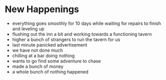 # New Happenings

- everything goes smoothly for 10 days while waiting for repairs to finish and leveling up
- flushing out the inn a bit and working towards a functioning tavern
- higher a bunch of strangers to run the tavern for us
- last minute panicked advertisement
- we have not done much
- chilling at a bar doing nothing
- wants to go find some adventure to chase
- made a bunch of money
- a whole bunch of nothing happened
